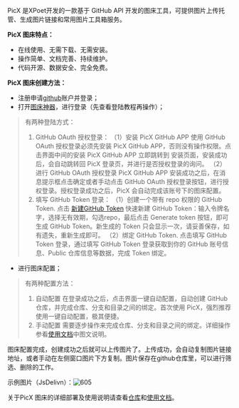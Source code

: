  PicX 是XPoet开发的一款基于 GitHub API 开发的图床工具，可提供图片上传托管、生成图片链接和常用图片工具箱服务。

**PicX 图床特点：**
- 在线使用、无需下载、无需安装。
- 操作简单、文档完善、持续维护。
- 代码开源、数据安全、完全免费。

**PicX 图床创建方法：**

- 注册申请[github](https://github.com/)账户并登录；
- 打开[图床神器](https://picx.xpoet.cn/)，进行登录（先查看登陆教程再操作）；
> 有两种登陆方式：
> 1. GitHub OAuth 授权登录：
> （1）安装 PicX GitHub APP
> 使用 GitHub OAuth 授权登录必须先安装 PicX GitHub APP，否则没有操作权限。点击界面中间的安装 PicX GitHub APP 立即跳转到 安装页面，安装成功后，会自动跳转回 PicX 登录页，并进行是否授权登录的询问。
> （2）进行 GitHub OAuth 授权登录
> PicX GitHub APP 安装成功之后，在消息提示框点击确定或者手动点击 GitHub OAuth 授权登录按钮，进行授权登录。授权登录成功之后，PicX 会自动完成该账号下的图床配置。
>2.  填写 GitHub Token 登录：
> （1）创建一个带有 repo 权限的 GitHub Token. 点击 [新建GitHub Token](https://github.com/settings/tokens/new) 快速新建 GitHub Token：输入令牌名字，选择无有效期，勾选repo，最后点击 Generate token 按钮，即可生成 GitHub Token。新生成的 Token 只会显示一次，请妥善保存，如有遗失，重新生成即可。
> （2）绑定 GitHub Token. 点击填写 GitHub Token 登录，通过填写 GitHub Token 登录获取到你的 GitHub 账号信息、Public 仓库信息等数据，完成 Token 绑定。
>

- 进行图床配置；
> 有两种配置方法：
> 1. 自动配置
> 在登录成功之后，点击界面一键自动配置，自动创建 GitHub 仓库，并完成仓库、分支和目录之间的绑定。首次使用 PicX，强烈推荐使用一键自动配置，极其便捷。
> 2. 手动配置
> 需要逐步操作来完成仓库、分支和目录之间的绑定。详细操作参看[使用文档](https://picx-docs.xpoet.cn)中图文说明。
> 
图床配置完成，创建成功之后就可以上传图片了。上传成功，会自动复制图片链接地址，或者手动在左侧窗口图片下方复制。图片保存在github仓库里，可以进行筛选、删除的工作。

示例图片（JsDelivn）：![605](https://cdn.jsdelivr.net/gh/JIALIKEMENG/picx-images-hosting@master/605.6giqjek9afo0.webp)

关于PicX 图床的详细部署及使用说明请查看[仓库](https://github.com/XPoet/picx)和[使用文档](https://picx-docs.xpoet.cn)。